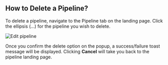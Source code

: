 
## How to Delete a Pipeline?


To delete a pipeline, navigate to the Pipeline tab on the landing page. Click the ellipsis (...) for the pipeline you wish to delete.

![Edit pipeline](https://onboarding-esper.netlify.app/assets/img/1-deleteOption.73e3790f.png)

Once you confirm the delete option on the popup, a success/failure toast message will be displayed. Clicking  **Cancel**  will take you back to the pipeline landing page.
